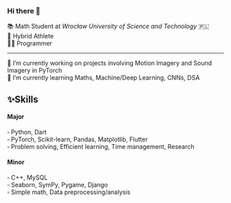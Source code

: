 ### Hi there 👋

  📚 Math Student at <i>Wrocław University of Science and Technology</i> 🇵🇱 <br>
  💪 Hybrid Athlete <br>
  👨‍💻 Programmer <br>

<hr>
  🔭 I’m currently working on projects involving Motion Imagery and Sound Imagery in PyTorch <br>
  🌱 I’m currently learning Maths, Machine/Deep Learning, CNNs, DSA <br>

<h2>✨Skills</h2>

<h4>Major</h4>
▫️ Python, Dart <br>
▫️ PyTorch, Scikit-learn, Pandas, Matplotlib, Flutter <br>
▫️ Problem solving, Efficient learning, Time management, Research <br>

<h4>Minor</h4>
▫️ C++, MySQL <br>
▫️ Seaborn, SymPy, Pygame, Django <br>
▫️ Simple math, Data preprocessing/analysis <br>

<!--
**kacper-daniel/kacper-daniel** is a ✨ _special_ ✨ repository because its `README.md` (this file) appears on your GitHub profile.

Here are some ideas to get you started:

- 🔭 I’m currently working on ...
- 🌱 I’m currently learning ...
- 👯 I’m looking to collaborate on ...
- 🤔 I’m looking for help with ...
- 💬 Ask me about ...
- 📫 How to reach me: ...
- 😄 Pronouns: ...
- ⚡ Fun fact: ...
-->
